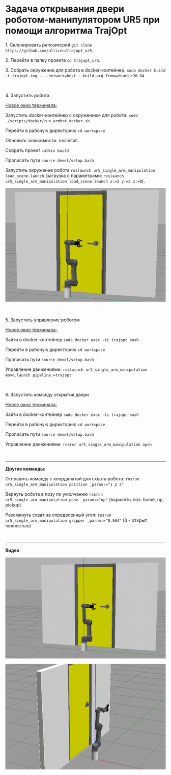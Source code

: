 # Задача открывания двери роботом-манипулятором UR5 при помощи алгоритма TrajOpt

<p>1. Склонировать репозиторий <code>git clone https://github.com/allicen/trajopt_ur5</code>.</p>

<p> 2. Перейти в папку проекта <code>cd trajopt_ur5</code>.</p>

<p> 3. Собрать окружение для робота в docker-контейнер: <code>sudo docker build -t trajopt-img . --network=host --build-arg from=ubuntu:20.04</code></p>

<p><br /></p>

<p> 4. Запустить робота</p>

<p><u>Новое окно терминала:</u></p>

<p>Запустить docker-контейнер с окружением для робота: <code>sudo ./scripts/docker/run_armbot_docker.sh</code></p>

<p>Перейти в рабочую директорию <code>cd workspace</code></p>

Обновить зависимости: rosinstall .

<p>Собрать проект <code>catkin build</code></p>

<p>Прописать пути <code>source devel/setup.bash</code></p>

<p>Запустить окружение робота <code>roslaunch ur5_single_arm_manipulation load_scene.launch</code> (загрузка с параметрами: <code>roslaunch ur5_single_arm_manipulation load_scene.launch x:=2 y:=2 z:=0</code>).</p>

<p>
    <img src="media/pic1.png" alt="Demo" style="max-width: 100%;" />
</p>

<p><br /></p>

<p>5. Запустить управление роботом</p>

<p><u>Новое окно терминала:</u></p>

<p>Зайти в docker-контейнер <code>sudo docker exec -ti trajopt bash</code></p>

<p>Перейти в рабочую директорию <code>cd workspace</code></p>

<p>Прописать пути <code>source devel/setup.bash</code></p>

<p>Управление движениями: <code>roslaunch ur5_single_arm_manipulation move.launch pipeline:=trajopt</code></p>

<p><br /></p>

<p>6. Запустить команду открытия двери</p>

<p><u>Новое окно терминала:</u></p>

<p>Зайти в docker-контейнер <code>sudo docker exec -ti trajopt bash</code></p>

<p>Перейти в рабочую директорию <code>cd workspace</code></p>

<p>Прописать пути <code>source devel/setup.bash</code></p>

<p>Управление движениями: <code>rosrun ur5_single_arm_manipulation open</code></p>

<p><br /></p>

<hr />

<p><b>Другие команды:</b></p>

<p>Отправить команду с координатой для схвата робота: <code>rosrun ur5_single_arm_manipulation position _param:="1 2 3"</code></p>

<p>Вернуть робота в позу по умолчанию <code>rosrun ur5_single_arm_manipulation pose _param:="up"</code> (варианты поз: home, up, pickup)</p>

<p>Разомкнуть схват на определенный угол: <code>rosrun ur5_single_arm_manipulation gripper _param:="0.564"</code> (0 - открыт полностью)</p>

<p><br /></p>

<hr />

<p><b>Видео</b></p>

<p>
    <img src="media/video1.gif" alt="Start demo" style="max-width: 100%;">
</p>

<p>
    <img src="media/video2.gif" alt="Move" style="max-width: 100%;">
</p>

